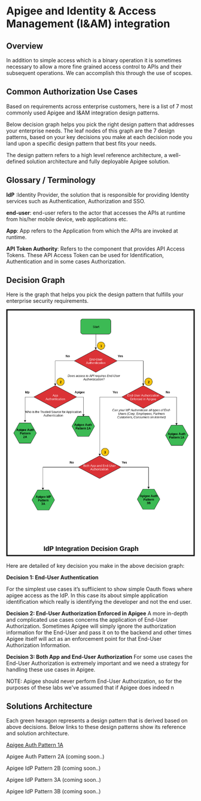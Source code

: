# Apigee and Identity & Access Management (I&AM) integration

## Overview
In addition to simple access which is a binary operation it is sometimes necessary to allow a more fine grained access control to APIs and their subsequent operations. We can accomplish this through the use of scopes.

## Common Authorization Use Cases


Based on requirements across enterprise customers, here is a list of 7 most commonly used Apigee and I&AM integration design patterns.

Below decision graph helps you pick the right design pattern that addresses your enterprise needs.
The leaf nodes of this graph are the 7 design patterns, based on your key decisions you make at each decision node you land upon a specific design pattern that best fits your needs. 

The design pattern refers to a high level reference architecture, a well-defined solution architecture and fully deployable Apigee solution.

## Glossary / Terminology
**IdP** :Identity Provider, the solution that is responsible for providing Identity services such as Authentication, Authorization and SSO.

**end-user**: end-user refers to the actor that accesses the APIs at runtime from his/her mobile device, web applications etc.

**App**: App refers to the Application from which the APIs are invoked at runtime.

**API Token Authority**: Refers to the component that provides API Access Tokens. These API Access Token can be used for Identification, Authentication and in some cases Authorization.


## Decision Graph
Here is the graph that helps you pick the design pattern that fulfills your enterprise security requirements.

![alt text](./assets/images/auth_decision_graph.png "Auth Decision Graph")

Here are detailed of key decision you make in the above decision graph:

**Decision 1: End-User Authentication** 

For the simplest use cases it’s suffiicient to show simple Oauth flows where apigee access as the IdP. In this case its about simple application identification which really is identifying the developer and not the end user.

**Decision 2: End-User Authorization Enforced in Apigee** 
A more in-depth and complicated use cases concerns the application of 
End-User Authorization. Sometimes Apigee will simply ignore the authorization information for the End-User and pass it on to the backend and other times Apigee itself will act as an enforcement point for that End-User Authorization Information.


**Decision 3: Both App and End-User Authorization**
For some use cases the End-User Authorization is extremely important and we need a strategy for handling these use cases in Apigee.

NOTE: Apigee should never perform End-User Authorization, so for the purposes of these labs we've assumed that if Apigee does indeed n

## Solutions Architecture

Each green hexagon represents a design pattern that is derived based on above decisions. Below links to these design patterns show its reference and solution architecture.

[Apigee Auth Pattern 1A](./Auth-Pattern-1A)

Apigee Auth Pattern 2A (coming soon..)

Apigee IdP Pattern 2B (coming soon..)

Apigee IdP Pattern 3A (coming soon..)

Apigee IdP Pattern 3B (coming soon..)
